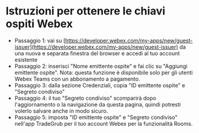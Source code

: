 # Istruzioni per ottenere le chiavi ospiti Webex
- Passaggio 1: vai su [https://developer.webex.com/my-apps/new/guest-issuer](https://developer.webex.com/my-apps/new/guest-issuer) da una nuova e separata finestra del browser e accedi al tuo account esistente
- Passaggio 2: inserisci "Nome emittente ospite" e fai clic su "Aggiungi emittente ospite". Nota: questa funzione è disponibile solo per gli utenti Webex Teams con un abbonamento a pagamento.
- Passaggio 3: dalla sezione Credenziali, copia "ID emittente ospite" e "Segreto condiviso"
- Passaggio 4: il tuo "Segreto condiviso" scomparirà dopo l'aggiornamento o la navigazione da questa pagina, quindi potresti volerlo salvare anche in modo sicuro.
- Passaggio 5: imposta "ID emittente ospite" e "Segreto condiviso" nell'app TradeGrub per il tuo account Webex per la funzionalità Rooms.